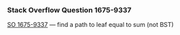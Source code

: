 ### Stack Overflow Question 1675-9337

[SO 1675-9337](https://stackoverflow.com/q/16759337) &mdash;
find a path to leaf equal to sum (not BST)
